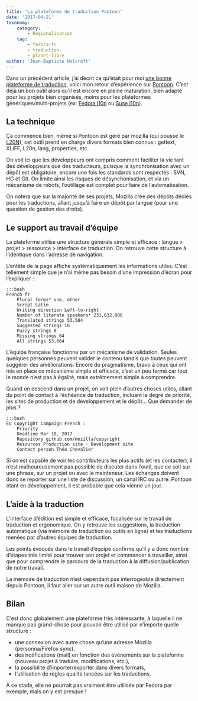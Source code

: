 ```yaml
---
title: 'La plateforme de traduction Pontoon'
date: '2017-04-21'
taxonomy:
    category:
        - Régionalisation
    tag:
        - fedora-fr
        - traduction
        - planet-libre
author: 'Jean-Baptiste Holcroft'
---
```


Dans un précédent article, j’ai décrit ce qu’était pour moi [une bonne plateforme de traduction](https://jibecfed.fedorapeople.org/blog/quest-ce-quune-bonne-plateforme-de-traduction.html), voici mon retour d’expérience sur [Pontoon](https://pontoon.mozilla.org). C’est déjà un bon outil alors qu’il est encore en pleine maturation, bien adapté pour les projets bien organisés, moins pour les plateformes génériques/multi-projets (ex: [Fedora l10n](http://fedora.zanata.org) ou [Suse l10n](https://l10n.opensuse.org)).

## La technique

Ça commence bien, même si Pontoon est géré par mozilla (qui pousse le [L20N](http://l20n.org)), cet outil prend en charge divers formats bien connus : gettext, XLIFF, L20n, lang, properties, etc.

On voit ici que les développeurs ont compris comment faciliter la vie tant des développeurs que des traducteurs, puisque la synchronisation avec un dépôt est obligatoire, encore une fois les standards sont respectés : SVN, HG et Git. On limite ainsi les risques de désynchonisation, et via un mécanisme de robots, l’outillage est complet pour faire de l’automatisation.

On notera que sur la majorité de ses projets, Mozilla crée des dépôts dédiés pour les traductions, allant jusqu’à faire un dépôt par langue (pour une question de gestion des droits).

## Le support au travail d’équipe

La plateforme utilise une structure générale simple et efficace : langue > projet > ressource > interface de traduction. On retrouve cette structure à l’identique dans l’adresse de navigation.

L’entête de la page affiche systématiquement les informations utiles. C’est tellement simple que je n’ai même pas besoin d’une impression d’écran pour l’expliquer :

    :::bash
    French fr
        Plural forms* one, other
        Script Latin
        Writing direction Left-to-right
        Number of literate speakers* 231,632,000
        Translated strings 53,584
        Suggested strings 16
        Fuzzy strings 0
        Missing strings 64
        All strings 53,664

L’équipe française fonctionne par un mécanisme de validation. Seules quelques personnes peuvent valider le contenu tandis que toutes peuvent suggérer des améliorations. Encore du pragmatisme, bravo à ceux qui ont mis en place ce mécanisme simple et efficace, c’est un peu fermé car tout le monde n’est pas à égalité, mais extrêmement simple à comprendre.

Quand on descend dans un projet, on voit plein d’autres choses utiles, allant du point de contact à l’échéance de traduction, incluant le degré de priorité, les sites de production et de développement et le dépôt… Que demander de plus ?

    :::bash
    EU Copyright campaign French :
        Priority
        Deadline Mar 10, 2017
        Repository github.com/mozilla/copyright
        Resources Production site · Development site
        Contact person Théo Chevalier

Si on est capable de voir les contributeurs les plus actifs (et les contacter), il n’est malheureusement pas possible de discuter dans l’outil, que ce soit sur une phrase, sur un projet ou avec le mainteneur. Les échanges doivent donc se reporter sur une liste de discussion, un canal IRC ou autre. Pontoon étant en développement, il est probable que cela vienne un jour.

## L’aide à la traduction

L’interface d’édition est simple et efficace, focalisée sur le travail de traduction et ergonomique. On y retrouve les suggestions, la traduction automatique (via mémoire de traduction ou outils en ligne) et les traductions menées par d’autres équipes de traduction.

Les points évoqués dans le travail d’équipe confirme qu’il y a donc nombre d’étapes très limité pour trouver son projet et commencer à travailler, ainsi que pour comprendre le parcours de la traduction à la diffusion/publication de notre travail.

La mémoire de traduction n’est cependant pas interrogeable directement depuis Pontoon, il faut aller sur un autre outil maison de Mozilla.

## Bilan

C’est donc globalement une plateforme très intéressante, à laquelle il ne manque pas grand-chose pour pouvoir être utilisé par n’importe quelle structure :

* une connexion avec autre chose qu’une adresse Mozilla (personna/Firefox sync),
* des notifications (mail) en fonction des évènements sur la plateforme (nouveau projet à traduire, modifications, etc.),
* la possibilité d’importer/exporter dans divers formats,
* l’utilisation de règles qualité lancées sur les traductions.

À ce stade, elle ne pourrait pas vraiment être utilisée par Fedora par exemple, mais on y est presque !
